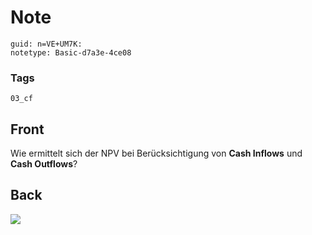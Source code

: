# Note
```
guid: n=VE+UM7K:
notetype: Basic-d7a3e-4ce08
```

### Tags
```
03_cf
```

## Front
Wie ermittelt sich der NPV bei Berücksichtigung von <b>Cash Inflows</b> und <b>Cash Outflows</b>?

## Back
<img src="paste-2bd59882f595912830fd94b9d2d6e9f12b56fa1c.jpg">
